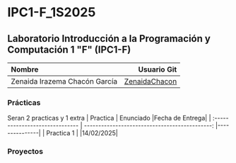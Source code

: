 # IPC1-F_1S2025
## Laboratorio Introducción a la Programación y Computación 1 "F" (IPC1-F)

| Nombre                          |                                   Usuario Git   |
| :------------------------------ |  ---------------------------------------------: |
| Zenaida Irazema Chacón García   | [ZenaidaChacon](https://github.com/ZenaidaChacon) |

### Prácticas
Seran 2 practicas y 1 extra
| Practica                          |                                   Enunciado  |Fecha de Entrega|
| :------------------------------ |  ---------------------------------------------: |---------------|
| Practica 1 | |14/02/2025|


### Proyectos


